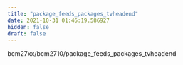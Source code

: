 ```yaml
---
title: "package_feeds_packages_tvheadend"
date: 2021-10-31 01:46:19.586927
hidden: false
draft: false
---
```


bcm27xx/bcm2710/package_feeds_packages_tvheadend

